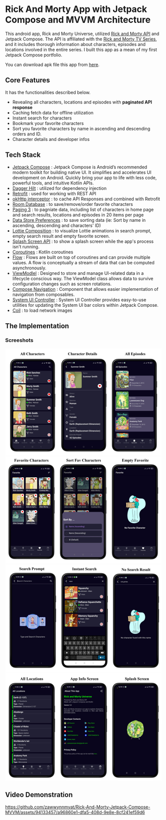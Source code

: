 # Rick And Morty App with Jetpack Compose and MVVM Architecture

This android app, Rick and Morty Universe, utilized [Rick and Morty API](https://rickandmortyapi.com/) and Jetpack Compose. The API is affiliated with
the [Rick and Morty TV Series](https://www.imdb.com/title/tt2861424/), and it includes thorough information about characters, episodes and locations involved in the entire series.
I built this app as a mean of my first Jetpack Compose portfolio.

You can download apk file this app from [here](https://drive.google.com/file/d/1RFggZRFfL9zhomeeiP7nVETpF0S6lRMs/view?usp=sharing).

## Core Features
It has the functionalities described below.
* Revealing all characters, locations and episodes with **paginated API response**
* Caching fetch data for offline utilization
* Instant search for characters
* Bookmark your favorite characters
* Sort you favorite characters by name in ascending and descending orders and ID.
* Character details and developer infos

## Tech Stack
* [Jetpack Compose](https://developer.android.com/develop/ui/compose) : Jetpack Compose is Android’s recommended modern toolkit for building native UI. It simplifies and accelerates UI development on Android. Quickly bring your app to life with less code, powerful tools, and intuitive Kotlin APIs.
* [Dagger Hilt](https://dagger.dev/hilt/) : utilized for dependency injection
* [Retrofit](https://square.github.io/retrofit/) : used for working with REST API
* [okHttp interceptor](https://github.com/square/okhttp/blob/master/okhttp-logging-interceptor/README.md) : to cache API Responses and combined with Retrofit
* [Room Database](https://developer.android.com/jetpack/androidx/releases/room) : to save/remove/order favorite characters
* [Paging 3](https://developer.android.com/topic/libraries/architecture/paging/v3-overview) : to pagniate data, including list of characters in home page and search results, locations and episodes in 20 items per page
* [Data Store Preferences](https://developer.android.com/topic/libraries/architecture/datastore) : to save sorting data (ie: Sort by name in ascending, descending and characters' ID)
* [Lottie Composition](https://github.com/airbnb/lottie/blob/master/android-compose.md) : to visualize Lottie animations in search prompt, empty search result and empty favorite screen.
* [Splash Screen API](https://developer.android.com/develop/ui/views/launch/splash-screen) : to show a splash screen while the app's process isn't running.
* [Coroutines](https://github.com/Kotlin/kotlinx.coroutines) : Kotlin coroutines
* [Flow](https://developer.android.com/kotlin/flow) : Flows are built on top of coroutines and can provide multiple values. A flow is conceptually a stream of data that can be computed asynchronously.
* [ViewModlel](https://developer.android.com/topic/libraries/architecture/viewmodel) : Designed to store and manage UI-related data in a lifecycle conscious way. The ViewModel class allows data to survive configuration changes such as screen rotations.
* [Compose Navigation](https://developer.android.com/develop/ui/compose/navigation) : Component that allows easier implementation of navigation from composables.
* [System UI Controller](https://google.github.io/accompanist/systemuicontroller/) : System UI Controller provides easy-to-use utilities for updating the System UI bar colors within Jetpack Compose.
* [Coil](https://coil-kt.github.io/coil/compose/) : to load network images

## The Implementation
### Screeshots
![Screenshot_1](https://github.com/zawwynnmyat/Rick-And-Morty-Jetpack-Compose-MVVM/blob/master/assets/rick%20and%20morty-images-0.jpg?raw=true)
![Screenshot_2](https://github.com/zawwynnmyat/Rick-And-Morty-Jetpack-Compose-MVVM/blob/master/assets/rick%20and%20morty-images-1.jpg?raw=true)
![Screenshot_3](https://github.com/zawwynnmyat/Rick-And-Morty-Jetpack-Compose-MVVM/blob/master/assets/rick%20and%20morty-images-2.jpg?raw=true)
![Screenshot_4](https://github.com/zawwynnmyat/Rick-And-Morty-Jetpack-Compose-MVVM/blob/master/assets/rick%20and%20morty-images-3.jpg?raw=true)

## Video Demonstration

https://github.com/zawwynnmyat/Rick-And-Morty-Jetpack-Compose-MVVM/assets/94133457/a96860e1-dfa5-408d-9e8e-8cf241ef59d6


